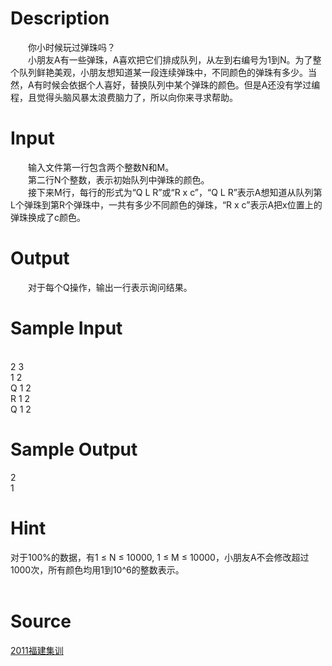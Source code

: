
# Description

<div class="content"><div style="text-indent: 21pt">你小时候玩过弹珠吗？</div>
<div style="text-indent: 21pt">小朋友A有一些弹珠，A喜欢把它们排成队列，从左到右编号为1到N。为了整个队列鲜艳美观，小朋友想知道某一段连续弹珠中，不同颜色的弹珠有多少。当然，A有时候会依据个人喜好，替换队列中某个弹珠的颜色。但是A还没有学过编程，且觉得头脑风暴太浪费脑力了，所以向你来寻求帮助。</div></div>

# Input

<div class="content"><div style="text-indent: 21pt">输入文件第一行包含两个整数N和M。</div>
<div style="text-indent: 21pt">第二行N个整数，表示初始队列中弹珠的颜色。</div>
<div style="text-indent: 21pt">接下来M行，每行的形式为“Q L R”或“R x c”，“Q L R”表示A想知道从队列第L个弹珠到第R个弹珠中，一共有多少不同颜色的弹珠，“R x c”表示A把x位置上的弹珠换成了c颜色。</div></div>

# Output

<div class="content"><div style="text-indent: 21pt">对于每个Q操作，输出一行表示询问结果。</div></div>

# Sample Input

<div class="content"><span class="sampledata"><br/>
2 3<br/>
1 2<br/>
Q 1 2<br/>
R 1 2<br/>
Q 1 2<br/>
</span></div>

# Sample Output

<div class="content"><span class="sampledata">2<br/>
1</span></div>

# Hint

<div class="content"><p></p><p>对于100%的数据，有1 ≤ N ≤ 10000, 1 ≤ M ≤ 10000，小朋友A不会修改超过1000次，所有颜色均用1到10^6的整数表示。<br/><br/>
</p><p></p></div>

# Source

<div class="content"><p><a href="problemset.php?search=2011福建集训">2011福建集训</a></p></div>

